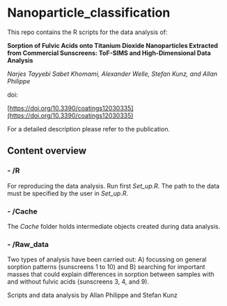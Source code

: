 # Nanoparticle_classification

This repo contains the R scripts for the data analysis of: 

**Sorption of Fulvic Acids onto Titanium Dioxide Nanoparticles Extracted from Commercial Sunscreens: ToF-SIMS and High-Dimensional Data Analysis**

*Narjes Tayyebi Sabet Khomami, Alexander Welle, Stefan Kunz, and Allan Philippe*



doi:

[https://doi.org/10.3390/coatings12030335](https://doi.org/10.3390/coatings12030335)

For a detailed description please refer to the publication.


## **Content overview**

### - /R

For reproducing the data analysis. Run first *Set_up.R*. The path to the data must be specified by the user in *Set_up.R*.

### - /Cache

The *Cache* folder holds intermediate objects created during data analysis.

### - /Raw_data

Two types of analysis have been carried out: A) focussing on general sorption patterns (sunscreens 1 to 10) and B) searching for important masses that could explain differences in sorption between samples with and without fulvic acids (sunscreens 3, 4, and 9).

Scripts and data analysis by Allan Philippe and Stefan Kunz
